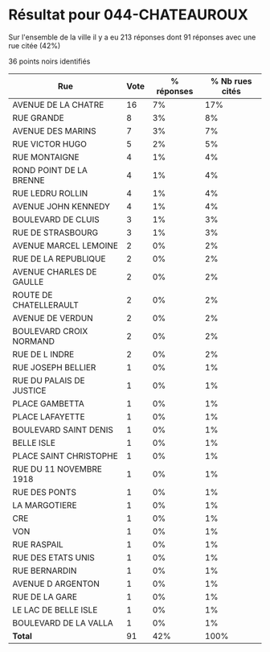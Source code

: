 # Résultat pour 044-CHATEAUROUX

Sur l'ensemble de la ville il y a eu 213 réponses dont 91 réponses avec une rue citée (42%)

36 points noirs identifiés

| Rue | Vote | % réponses | % Nb rues cités|
|-----|------|------------|----------------|
| AVENUE DE LA CHATRE | 16 | 7% | 17%|
| RUE GRANDE | 8 | 3% | 8%|
| AVENUE DES MARINS | 7 | 3% | 7%|
| RUE VICTOR HUGO | 5 | 2% | 5%|
| RUE MONTAIGNE | 4 | 1% | 4%|
| ROND POINT DE LA BRENNE | 4 | 1% | 4%|
| RUE LEDRU ROLLIN | 4 | 1% | 4%|
| AVENUE JOHN KENNEDY | 4 | 1% | 4%|
| BOULEVARD DE CLUIS | 3 | 1% | 3%|
| RUE DE STRASBOURG | 3 | 1% | 3%|
| AVENUE MARCEL LEMOINE | 2 | 0% | 2%|
| RUE DE LA REPUBLIQUE | 2 | 0% | 2%|
| AVENUE CHARLES DE GAULLE | 2 | 0% | 2%|
| ROUTE DE CHATELLERAULT | 2 | 0% | 2%|
| AVENUE DE VERDUN | 2 | 0% | 2%|
| BOULEVARD CROIX NORMAND | 2 | 0% | 2%|
| RUE DE L INDRE | 2 | 0% | 2%|
| RUE JOSEPH BELLIER | 1 | 0% | 1%|
| RUE DU PALAIS DE JUSTICE | 1 | 0% | 1%|
| PLACE GAMBETTA | 1 | 0% | 1%|
| PLACE LAFAYETTE | 1 | 0% | 1%|
| BOULEVARD SAINT DENIS | 1 | 0% | 1%|
| BELLE ISLE | 1 | 0% | 1%|
| PLACE SAINT CHRISTOPHE | 1 | 0% | 1%|
| RUE DU 11 NOVEMBRE 1918 | 1 | 0% | 1%|
| RUE DES PONTS | 1 | 0% | 1%|
| LA MARGOTIERE | 1 | 0% | 1%|
| CRE | 1 | 0% | 1%|
| VON | 1 | 0% | 1%|
| RUE RASPAIL | 1 | 0% | 1%|
| RUE DES ETATS UNIS | 1 | 0% | 1%|
| RUE BERNARDIN | 1 | 0% | 1%|
| AVENUE D ARGENTON | 1 | 0% | 1%|
| RUE DE LA GARE | 1 | 0% | 1%|
| LE LAC DE BELLE ISLE | 1 | 0% | 1%|
| BOULEVARD DE LA VALLA | 1 | 0% | 1%|
| **Total** | 91 | 42% | 100%|
